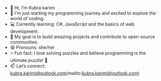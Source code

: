 - 👋 Hi, I’m Kubra karimi
- 🌱 I'm just starting my programming journey and excited to explore the world of coding. 
- 💻 Currently learning: C#, JavaScript and the basics of web development.
- 🎯 My goal is to build amazing projects and contribute to open-source communities.   
- 😄 Pronouns: she/her
- ⚡ Fun fact: I love solving puzzles and believe programming is the ultimate puzzle! 🧩
- 📫 Let’s connect: kubra.karimi@outlook.com(mailto:kubra.karimi@outlook.com)

<!---
Kubrakarimi/Kubrakarimi is a ✨ special ✨ repository because its `README.md` (this file) appears on your GitHub profile.
You can click the Preview link to take a look at your changes.
--->
